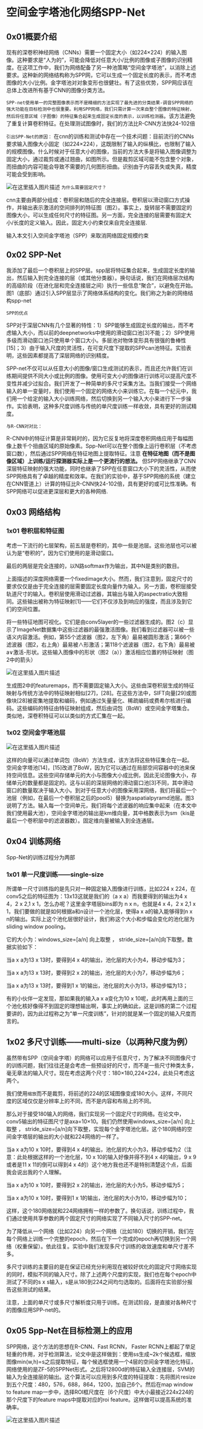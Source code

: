 # 空间金字塔池化网络SPP-Net

## 0x01概要介绍

现有的深卷积神经网络（CNNs）需要一个固定大小（如224×224）的输入图像。这种要求是“人为的”，可能会降低对任意大小/比例的图像或子图像的识别精度。在这项工作中，我们为网络配备了另一种池策略“空间金字塔池”，以消除上述要求。这种新的网络结构称为SPP网，它可以生成一个固定长度的表示，而不考虑图像的大小/比例。金字塔池对对象变形也很健壮。有了这些优势，SPP网应该在总体上改进所有基于CNN的图像分类方法。

`SPP-net使用单一的完整图像表示而不是精细的方法实现了最先进的分类结果-调音SPP网络的强大功能在目标检测中也很重要。利用SPP网络，我们只需计算一次来自整个图像的特征映射，然后将任意区域（子图像）的特征集合起来生成固定长度的表示，以训练检测器`。该方法避免了重复计算卷积特征。在处理测试图像时，我们的方法比R-CNN方法快24-102倍

`引出SPP-Net的原因：`
在cnn的训练和测试中存在一个技术问题：目前流行的CNNs要求输入图像大小固定（如224×224），这既限制了输入的纵横比，也限制了输入的规模图像。什么时候对于任意大小的图像，当前的方法大多是将输入图像调整为固定大小，通过裁剪或通过翘曲，如图所示。但是裁剪区域可能不包含整个对象，而扭曲的内容可能会导致不需要的几何图形扭曲。识别由于内容丢失或失真，精度可能会受到影响。

![在这里插入图片描述](https://img-blog.csdnimg.cn/20201029202219733.png?x-oss-process=image/watermark,type_ZmFuZ3poZW5naGVpdGk,shadow_10,text_aHR0cHM6Ly9ibG9nLmNzZG4ubmV0L3B5dGhvbl9MQ19ub2h0eXA=,size_16,color_FFFFFF,t_70#pic_center)
`为什么需要固定尺寸？`

cnn主要由两部分组成：卷积层和随后的完全连接层。卷积层以滑动窗口方式操作，并输出表示激活的空间排列的特征图（图2）。事实上，旋转层不需要固定的图像大小，可以生成任何尺寸的特征图。另一方面，完全连接的层需要有固定大小/长度的定义输入。因此，固定大小约束仅来自完全连接层.

输入本文引入空间金字塔池（SPP）来取消网络固定规模约束

## 0x02 SPP-Net

我添加了最后一个卷积层上的SPP层。spp层将特征集合起来，生成固定长度的输出，然后输入到完全连接的层（或其他分类器）。换句话说，我们在网络层次结构的高级阶段（在进化层和完全连接层之间）执行一些信息“聚合”，以避免在开始。图1（底部）通过引入SPP层显示了网络体系结构的变化。我们称之为新的网络结构spp-net

`SPP的优点`

SPP对于深层CNN有几个显著的特性：1）SPP能够生成固定长度的输出，而不考虑输入大小，而以前的deepnetworks中使用的滑动窗口池[3]不能；2）SPP使用多级而滑动窗口池只使用单个窗口大小。多层池对物体变形具有很强的鲁棒性[15]；3）由于输入尺度的灵活性，在可变尺度下提取的SPPcan池特征。实验表明，这些因素都提高了深层网络的识别精度。

SPP-net不仅可以从任意大小的图像/窗口生成测试的表示，而且还允许我们在训练期间提供不同大小或比例的图像。使用可变大小的图像进行训练可以提高尺度不变性并减少过拟合。我们开发了一种简单的多尺寸采集方法。当我们接受一个网络输入的单一变量时，我们使用一个固定的网络大小来训练它。在每一个纪元中，我们用一个给定的输入大小训练网络，然后切换到另一个输入大小来进行下一步操作。实验表明，这种多尺度训练与传统的单尺度训练一样收敛，具有更好的测试精度。

`与R-CNN对对比：`

R-CNN中的特征计算是非常耗时的，因为它反复地将深度卷积网络应用于每幅图像上数千个扭曲区域的原始像素。Spp-Net可以在整个图像上运行卷积层（不考虑窗口数），然后通过SPP网络在特征地图上提取特征。注意 **在特征地图（而不是图像区域）上训练/运行探测器实际上是一个更流行的想法。** 但SPP网络继承了CNN深层特征映射的强大功能，同时也继承了SPP在任意窗口大小下的灵活性，从而使SPP网络具有了卓越的精度和效率。在我们的实验中，基于SPP网络的系统（建立在CNN管道上）计算的特征比R-CNN快24-102倍，具有更好的或可比性准确。有SPP网络可以促进更深层和更大的各种网络.


## 0x03 网络结构

### 1x01 卷积层和特征图

考虑一下流行的七层架构，前五层是卷积的，其中一些是池层。这些池层也可以被认为是“卷积的”，因为它们使用的是滑动窗口。

最后的两层是完全连接的，以N路softmax作为输出，其中N是类别的数目。

上面描述的深度网络需要一个fixedimage大小。然而，我们注意到，固定尺寸的要求仅仅是由于完全连接的层需要固定长度向量作为输入。另一方面，卷积层接受轨道尺寸的输入。卷积层使用滑动过滤器，其输出与输入的aspectratio大致相同。这些输出被称为特征映射[1]——它们不仅涉及到响应的强度，而且涉及到它们的空间位置。

将一些特征地图可视化。它们是由conv5layer的一些过滤器生成的。图2（c）显示了ImageNet数据集中这些过滤器的最强激活图像。我们看到过滤器可以被一些语义内容激活。例如，第55个滤波器（图2，左下角）最易被圆形激活；第66个滤波器（图2，右上角）最易被∧形激活；第118个滤波器（图2，右下角）最易被a∨激活-形状。这些输入图像中的形状（图2（a））激活相应位置的特征映射（图2中的箭头）

![在这里插入图片描述](https://img-blog.csdnimg.cn/20201029202425874.png?x-oss-process=image/watermark,type_ZmFuZ3poZW5naGVpdGk,shadow_10,text_aHR0cHM6Ly9ibG9nLmNzZG4ubmV0L3B5dGhvbl9MQ19ub2h0eXA=,size_16,color_FFFFFF,t_70#pic_center)


生成图2中的featuremaps，而不需要固定输入大小。这些由深卷积层生成的特征映射与传统方法中的特征映射相似[27]，[28]。在这些方法中，SIFT向量[29]或图像块[28]被密集地提取和编码，例如通过矢量量化、稀疏编码或费希尔核进行编码。这些编码的特征由特征映射组成，然后由词包（BoW）或空间金字塔集合。类似地，深卷积特征可以以类似的方式汇集在一起。

### 1x02 空间金字塔池层

![在这里插入图片描述](https://img-blog.csdnimg.cn/20201029202443152.png?x-oss-process=image/watermark,type_ZmFuZ3poZW5naGVpdGk,shadow_10,text_aHR0cHM6Ly9ibG9nLmNzZG4ubmV0L3B5dGhvbl9MQ19ub2h0eXA=,size_16,color_FFFFFF,t_70#pic_center)


这样的向量可以通过单词包（BoW）方法生成，该方法将这些特征集合在一起。空间金字塔池[14]，[15]改进了BoW，因为它可以通过在局部空间容器中的池来保持空间信息。这些空间存储单元的大小与图像大小成比例，因此无论图像大小，存储单元的数量都是固定的。这与以前的深层网络的滑动窗口池[3]不同，其中滑动窗口的数量取决于输入大小。到对于任意大小的图像采用深网络，我们将最后一个池层（例如，在最后一个卷积层之后的pool5）替换为aspatialpyramd池层。图3说明了方法。输入每一个空间单元，我们将每个滤波器的响应集中起来（在本文中我们使用最大池），空间金字塔池的输出是km维向量，其中格数表示为sm（kis是最后一个卷积层中的滤波器数）。固定维向量被输入到全连通层。

## 0x04 训练网络
Spp-Net的训练过程分为两部
### 1x01 单一尺度训练——single-size
所谓单一尺寸训练指的是先只对一种固定输入图像进行训练，比如224 x 224，在conv5之后的特征图为：13x13这就是我们的（a x a）而我要得到的输出为4 x 4，2 x 2,1 x 1，怎么办呢？这里金字塔层bins即为 n x n，也就是4 x 4，2 x 2,1 x 1，我们要做的就是如何根据a和n设计一个池化层，使得a x a的输入能够得到n x n的输出。实际上这个池化层很好设计，我们称这个大小和步幅会变化的池化层为sliding window pooling。

它的大小为：windows_size=[a/n] 向上取整 ， stride_size=[a/n]向下取整。数据实验如下：

当a x a为13 x 13时，要得到4 x 4的输出，池化层的大小为4，移动步幅为3；

当a x a为13 x 13时，要得到2 x 2的输出，池化层的大小为7，移动步幅为6；

当a x a为13 x 13时，要得到1 x 1的输出，池化层的大小为13，移动步幅为13；

有的小伙伴一定发现，那如果我的输入a x a变化为10 x 10呢，此时再用上面的三个池化核好像得不到固定的理想输出啊，事实上的确如此，这是训练的第二个过程要讲的，因为此过程称之为“单一尺度训练”，针对的就是某一个固定的输入尺度而言的。

## 1x02 多尺寸训练——multi-size（以两种尺度为例）
虽然带有SPP（空间金字塔）的网络可以应用于任意尺寸，为了解决不同图像尺寸的训练问题，我们往往还是会考虑一些预设好的尺寸，而不是一些尺寸种类太多，毫无章法的输入尺寸。现在考虑这两个尺寸：180×180,224×224，此处只考虑这两个。

我们使用`缩放`而不是裁剪，将前述的224的区域图像变成180大小。这样，不同尺度的区域仅仅是分辨率上的不同，而不是内容和布局上的不同。

那么对于接受180输入的网络，我们实现另一个固定尺寸的网络。在论文中，conv5输出的特征图尺寸是axa=10×10。我们仍然使用windows_size=[a/n] 向上取整 ， stride_size=[a/n]向下取整，实现每个金字塔池化层。这个180网络的空间金字塔层的输出的大小就和224网络的一样了。

当a x a为10 x 10时，要得到4 x 4的输出，池化层的大小为3，移动步幅为2（注意：此处根据这样的一个池化层，10 x 10的输入好像并得不到4 x 4的输出，9 x 9或者是11 x 11的倒可以得到4 x 4的）这个地方我也还不是特别清楚这个点，后面我会说出我的个人理解。

当a x a为10 x 10时，要得到2 x 2的输出，池化层的大小为5，移动步幅为5；

当a x a为10 x 10时，要得到1 x 1的输出，池化层的大小为10，移动步幅为10；

这样，这个180网络就和224网络拥有一样的参数了。换句话说，训练过程中，我们通过使用共享参数的两个固定尺寸的网络实现了不同输入尺寸的SPP-net。

为了降低从一个网络（比如224）向另一个网络（比如180）切换的开销，我们在每个网络上训练一个完整的epoch，然后在下一个完成的epoch再切换到另一个网络（权重保留）。依此往复。实验中我们发现多尺寸训练的收敛速度和单尺寸差不多。

多尺寸训练的主要目的是在保证已经充分利用现在被较好优化的固定尺寸网络实现的同时，模拟不同的输入尺寸。除了上述两个尺度的实现，我们也在每个epoch中测试了不同的s x s输入，s是从180到224之间均匀选取的。后面将在实验部分报告这些测试的结果。

注意，上面的单尺寸或多尺寸解析度只用于训练。在测试阶段，是直接对各种尺寸的图像应用SPP-net的。

## 0x05 Spp-Net在目标检测上的应用
   SPP网络，这个方法的思想在R-CNN、Fast RCNN， Faster RCNN上都起了举足轻重的作用，对于检测算法，论文中是这样做到：使用ss生成~2k个候选框，缩放图像min(w,h)=s之后提取特征，每个候选框使用一个4层的空间金字塔池化特征，网络使用的是ZF-5的SPPNet形式。之后将12800d的特征输入全连接层，SVM的输入为全连接层的输出。这个算法可以应用到多尺度的特征提取：先将图片resize到五个尺度：480，576，688，864，1200，加自己6个。然后在map window to feature map一步中，选择ROI框尺度在｛6个尺度｝中大小最接近224x224的那个尺度下的feature maps中提取对应的roi feature。这样做可以提高系统的准确率。

![在这里插入图片描述](https://img-blog.csdnimg.cn/20201029204259321.png)





